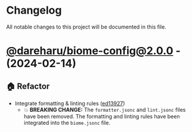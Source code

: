 # Changelog

All notable changes to this project will be documented in this file.

# [@dareharu/biome-config@2.0.0](https://github.com/dareharu/shareable-configs/compare/@dareharu/biome-config@2.0.0...@dareharu/biome-config@2.0.0) - (2024-02-14)

## 🏠 Refactor

- Integrate formatting & linting rules ([ed13927](https://github.com/dareharu/shareable-configs/commit/ed139277282e47208ff270e1dc6aa0687ca46c28))
  - 💥 **BREAKING CHANGE:** The `formatter.jsonc` and `lint.jsonc` files have been
removed. The formatting and linting rules have been integrated into the
`biome.jsonc` file.

